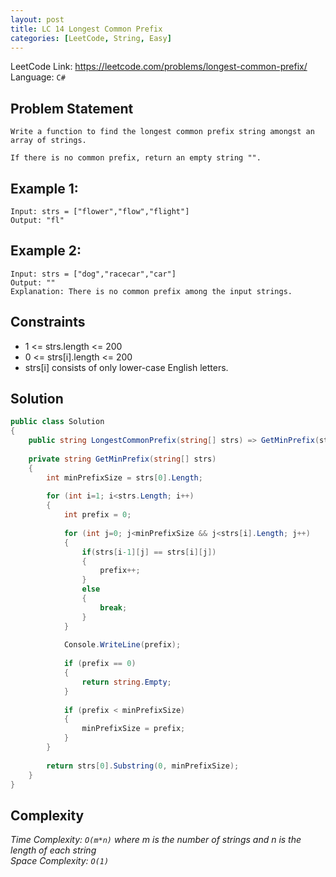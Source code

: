 ```yaml
---
layout: post
title: LC 14 Longest Common Prefix
categories: [LeetCode, String, Easy]
---
```


LeetCode Link: https://leetcode.com/problems/longest-common-prefix/  
Language: `C#`

## Problem Statement

```
Write a function to find the longest common prefix string amongst an array of strings.

If there is no common prefix, return an empty string "".
```

## Example 1:

```
Input: strs = ["flower","flow","flight"]
Output: "fl"
```

## Example 2:
```
Input: strs = ["dog","racecar","car"]
Output: ""
Explanation: There is no common prefix among the input strings.
```

## Constraints  

* 1 <= strs.length <= 200
* 0 <= strs[i].length <= 200
* strs[i] consists of only lower-case English letters.

## Solution

``` csharp
public class Solution 
{
    public string LongestCommonPrefix(string[] strs) => GetMinPrefix(strs);       
        
    private string GetMinPrefix(string[] strs)
    {
        int minPrefixSize = strs[0].Length;
        
        for (int i=1; i<strs.Length; i++)
        {
            int prefix = 0;
            
            for (int j=0; j<minPrefixSize && j<strs[i].Length; j++) 
            {
                if(strs[i-1][j] == strs[i][j]) 
                {
                    prefix++;
                }
                else
                {
                    break;
                }
            }
            
            Console.WriteLine(prefix);
            
            if (prefix == 0)
            {
                return string.Empty;
            }
            
            if (prefix < minPrefixSize)
            {
                minPrefixSize = prefix;
            }
        }
        
        return strs[0].Substring(0, minPrefixSize);
    }
}
```

## Complexity

_Time Complexity: `O(m*n)` where m is the number of strings and n is the length of each string_  
_Space Complexity: `O(1)`_  
